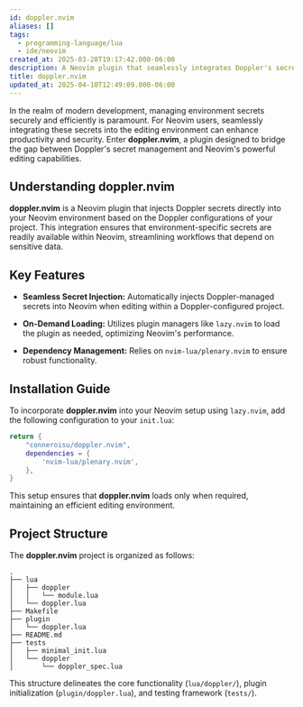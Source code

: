 ```yaml
---
id: doppler.nvim
aliases: []
tags:
  - programming-language/lua
  - ide/neovim
created_at: 2025-03-28T19:17:42.000-06:00
description: A Neovim plugin that seamlessly integrates Doppler's secret management
title: doppler.nvim
updated_at: 2025-04-10T12:49:09.000-06:00
---
```


In the realm of modern development, managing environment secrets securely and efficiently is paramount. For Neovim users, seamlessly integrating these secrets into the editing environment can enhance productivity and security. Enter **doppler.nvim**, a plugin designed to bridge the gap between Doppler's secret management and Neovim's powerful editing capabilities.

## Understanding doppler.nvim

**doppler.nvim** is a Neovim plugin that injects Doppler secrets directly into your Neovim environment based on the Doppler configurations of your project. This integration ensures that environment-specific secrets are readily available within Neovim, streamlining workflows that depend on sensitive data.

## Key Features

- **Seamless Secret Injection:** Automatically injects Doppler-managed secrets into Neovim when editing within a Doppler-configured project.

- **On-Demand Loading:** Utilizes plugin managers like `lazy.nvim` to load the plugin as needed, optimizing Neovim's performance.

- **Dependency Management:** Relies on `nvim-lua/plenary.nvim` to ensure robust functionality.

## Installation Guide

To incorporate **doppler.nvim** into your Neovim setup using `lazy.nvim`, add the following configuration to your `init.lua`:

```lua
return {
    "conneroisu/doppler.nvim",
    dependencies = {
        'nvim-lua/plenary.nvim',
    },
}
```

This setup ensures that **doppler.nvim** loads only when required, maintaining an efficient editing environment.

## Project Structure

The **doppler.nvim** project is organized as follows:

```
.
├── lua
│   ├── doppler
│   │   └── module.lua
│   └── doppler.lua
├── Makefile
├── plugin
│   └── doppler.lua
├── README.md
├── tests
│   ├── minimal_init.lua
│   └── doppler
│       └── doppler_spec.lua
```

This structure delineates the core functionality (`lua/doppler/`), plugin initialization (`plugin/doppler.lua`), and testing framework (`tests/`).

